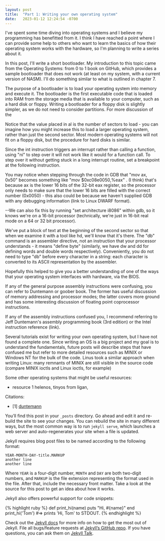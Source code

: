 ```yaml
---
layout: post
title:  "Part 1: Writing your own operating system"
date:   2023-01-12 12:24:54 -0700
---
```

I've spent some time diving into operating systems and I believe my programming has benefitted from it. I think I have reached a point where I can provide some help to others who want to learn the basics of how their operating system works with the hardware, so I'm planning to write a series about it.

In this post, I'll write a short bootloader. My introduction to this topic came from the Operating Systems: from 0 to 1 book on GitHub, which provides a sample bootloader that does not work (at least on my system, with a current version of NASM). I'll do something similar to what is outlined in chapter 7.

The purpose of a bootloader is to load your operating system into memory and execute it. The bootloader is the first executable code that is loaded into RAM from the storage media that is available to your computer, such as a hard disk or floppy. Writing a bootloader for a floppy disk is slightly simpler, as we do not need to consider partitions. For more discussion of the 



Notice that the value placed in al is the number of sectors to load - you can imagine how you might increase this to load a larger operating system, rather than just the second sector. Most modern operating systems will not fit on a floppy disk, but the procedure for hard disks is similar.

Since the int instruction triggers an interrupt rather than calling a function, using "ni" to step over it will not work like it would for a function call. To step over it without getting stuck in a long interrupt routine, set a breakpoint at the following instruction.

You may notice when stepping through the code in GDB that "mov ax, 0x50" becomes something like "mov    $0xc08e0050,%eax" . (I think) that's because ax is the lower 16 bits of the 32-bit eax register, so the processor only needs to make sure that the lower 16 bits are filled with the correct number (0x0050) - this also could be because we haven't supplied GDB with any debugging information (link to Linux DWARF format).

--We can also fix this by running "set architecture i8086" within gdb, so it knows we're on a 16-bit processor (technically, we're just in 16-bit real mode on a 64 or 32 bit processor).

We've put a block of text at the beginning of the second sector so that when we examine it with a tool like hd, we'll know that it's there. The "db" command is an assembler directive, not an instruction that your processor understands - it means "define byte" (similarly, we have dw and dd for defining words and double words respectively). Conveniently, you do not need to type "db" before every character in a string: each character is converted to its ASCII representation by the assembler.

Hopefully this helped to give you a better understanding of one of the ways that your operating system interfaces with hardware, via the BIOS.

If any of the general purpose assembly instructions were confusing, you can refer to Duntemann or goober book. The former has useful discussion of memory addressing and processor modes; the latter covers more ground and has some interesting discussion of floating point coprocessor instructions.

If any of the assembly instructions confused you, I recommend referring to Jeff Duntemann's assembly programming book (3rd edition) or the Intel instruction reference (link).


Several tutorials exist for writing your own operating system, but I have not found a complete one. Since writing an OS is a big project and my goal is to understand the fundamentals, future posts will describe steps that have confused me but refer to more detailed resources such as MINIX or Windows NT for the bulk of the code. Linus took a similar approach when writing Linux: many remnants of MINIX are still visible in the source code (compare MINIX ioctls and Linux ioctls, for example)


Some other operating systems that might be useful resources:
- resource  1
helenos, tinyos from ligan, 

Citations:
- [1] [duntemann](https://google.com)


You’ll find this post in your `_posts` directory. Go ahead and edit it and re-build the site to see your changes. You can rebuild the site in many different ways, but the most common way is to run `jekyll serve`, which launches a web server and auto-regenerates your site when a file is updated.

Jekyll requires blog post files to be named according to the following format:

```
YEAR-MONTH-DAY-title.MARKUP
another line
another line
```

Where `YEAR` is a four-digit number, `MONTH` and `DAY` are both two-digit numbers, and `MARKUP` is the file extension representing the format used in the file. After that, include the necessary front matter. Take a look at the source for this post to get an idea about how it works.

Jekyll also offers powerful support for code snippets:

{% highlight ruby %}
def print_hi(name)
  puts "Hi, #{name}"
end
print_hi('Tom')
#=> prints 'Hi, Tom' to STDOUT.
{% endhighlight %}

Check out the [Jekyll docs][jekyll-docs] for more info on how to get the most out of Jekyll. File all bugs/feature requests at [Jekyll’s GitHub repo][jekyll-gh]. If you have questions, you can ask them on [Jekyll Talk][jekyll-talk].

[jekyll-docs]: https://jekyllrb.com/docs/home
[jekyll-gh]:   https://github.com/jekyll/jekyll
[jekyll-talk]: https://talk.jekyllrb.com/
